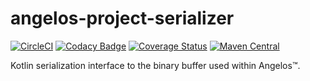 # angelos-project-serializer

[![CircleCI](https://circleci.com/gh/angelos-project/angelos-project-serailizer/tree/release.svg?style=shield)](https://circleci.com/gh/angelos-project/angelos-project-serializer/tree/release)
[![Codacy Badge](https://app.codacy.com/project/badge/Grade/8fe8e9a68c5a4e18a52904c897dc31ad)](https://www.codacy.com/gh/angelos-project/angelos-project-serializer/dashboard?utm_source=github.com&amp;utm_medium=referral&amp;utm_content=angelos-project/angelos-project-serializer&amp;utm_campaign=Badge_Grade)
[![Coverage Status](https://coveralls.io/repos/github/angelos-project/angelos-project-serializer/badge.svg?branch=release)](https://coveralls.io/github/angelos-project/angelos-project-serializer?branch=release)
[![Maven Central](https://img.shields.io/maven-central/v/org.angproj.io.serializer/angelos-project-serializer.svg?label=Maven%20Central)](https://search.maven.org/artifact/org.angproj.io.serializer/angelos-project-serializer)

Kotlin serialization interface to the binary buffer used within Angelos™.
